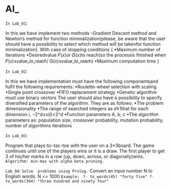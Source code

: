 # AI_
`In Lab_01`:                                                                                                                                            

In this we have implement two methods –Gradient Descent method and Newton’s method for function minimalization(please, be aware that the user should have a possibility to select which method will be takenfor function minimalization).
 With case of stopping conditions
 {
•Maximum number of iterations
•Desiredvalue 𝐹(𝑥)or 𝐺(𝑥)to  reach(so  the  processis  finished  when 𝐹(𝑥)≥𝑣𝑎𝑙𝑢𝑒_𝑡𝑜_𝑟𝑒𝑎𝑐ℎ/ 𝐺(𝑥)≥𝑣𝑎𝑙𝑢𝑒_𝑡𝑜_𝑟𝑒𝑎𝑐ℎ)
•Maximum computation time
 }
 
 
 `In Lab_02`:
 
 
 In this we have implementation must have the following componentsand fulfil the following requirements:
 •Roulette-wheel selection with scaling
 •Single point crossover
 •FIFO replacement strategy
 •Genetic algorithm must use binary vectors
  The user should also have a possibility to specify diversified parameters of the algorithm. They are as follows:
  •The problem dimensionality
  •The range of searched integers as 𝑑≥1that for each dimension i, −2^d≤𝑥(i)<2^d
  •Function parameters A, b, c
  •The algorithm parameters as: population size, crossover probability, mutation probability, number of algorithms iterations
  
  `In Lab_03`:
  
  Program that plays tic-tac-toe with the user on a 3×3board. The game continues until one of the players wins or it is a draw. The first player to get 3 of his/her marks in a row (up, down, across, or diagonally)wins.
  `Algorithm: min-max with alpha-beta pruning.` 
  
  `Lab_04`:
  `Solve  problems using Prolog.`
  Convert an input number N to English words. N <= 1000
  `Example:`
 ` ?- to_words(45)
 "forty five"
 ?- to_words(394)
 "three hundred and ninety four"`


  
